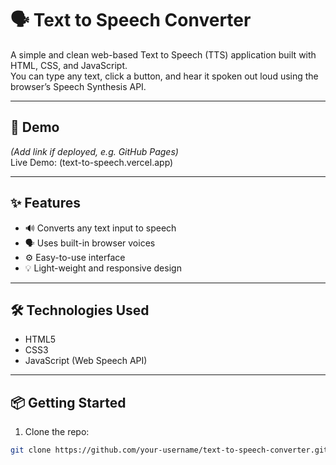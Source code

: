 # 🗣️ Text to Speech Converter

A simple and clean web-based Text to Speech (TTS) application built with HTML, CSS, and JavaScript.  
You can type any text, click a button, and hear it spoken out loud using the browser’s Speech Synthesis API.

---

## 🚀 Demo

*(Add link if deployed, e.g. GitHub Pages)*  
Live Demo: (text-to-speech.vercel.app)

---
## ✨ Features

- 🔊 Converts any text input to speech
- 🗣️ Uses built-in browser voices
- ⚙️ Easy-to-use interface
- 💡 Light-weight and responsive design

---

## 🛠️ Technologies Used

- HTML5  
- CSS3  
- JavaScript (Web Speech API)

---

## 📦 Getting Started

1. Clone the repo:

```bash
git clone https://github.com/your-username/text-to-speech-converter.git
